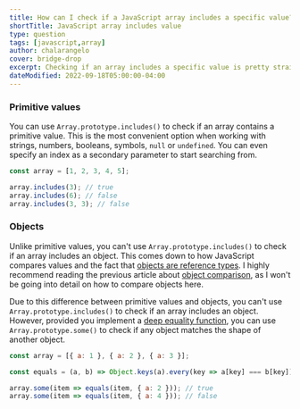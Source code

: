 ```yaml
---
title: How can I check if a JavaScript array includes a specific value?
shortTitle: JavaScript array includes value
type: question
tags: [javascript,array]
author: chalarangelo
cover: bridge-drop
excerpt: Checking if an array includes a specific value is pretty straightforward, except when it comes to objects.
dateModified: 2022-09-18T05:00:00-04:00
---
```


### Primitive values

You can use `Array.prototype.includes()` to check if an array contains a primitive value. This is the most convenient option when working with strings, numbers, booleans, symbols, `null` or `undefined`. You can even specify an index as a secondary parameter to start searching from.

```js
const array = [1, 2, 3, 4, 5];

array.includes(3); // true
array.includes(6); // false
array.includes(3, 3); // false
```

### Objects

Unlike primitive values, you can't use `Array.prototype.includes()` to check if an array includes an object. This comes down to how JavaScript compares values and the fact that [objects are reference types](/articles/s/javascript-pass-by-reference-or-pass-by-value). I highly recommend reading the previous article about [object comparison](/articles/s/javascript-object-comparison), as I won't be going into detail on how to compare objects here.

Due to this difference between primitive values and objects, you can't use `Array.prototype.includes()` to check if an array includes an object. However, provided you implement a [deep equality function](/js/s/equals), you can use `Array.prototype.some()` to check if any object matches the shape of another object.

```js
const array = [{ a: 1 }, { a: 2 }, { a: 3 }];

const equals = (a, b) => Object.keys(a).every(key => a[key] === b[key]);

array.some(item => equals(item, { a: 2 })); // true
array.some(item => equals(item, { a: 4 })); // false
```

